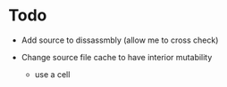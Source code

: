 # Todo

* Add source to dissassmbly (allow me to cross check)

* Change source file cache to have interior mutability
    * use a cell

